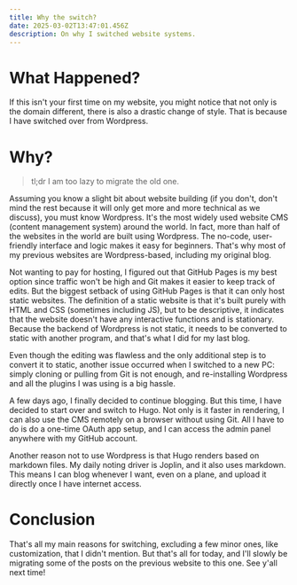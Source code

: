 ```yaml
---
title: Why the switch?
date: 2025-03-02T13:47:01.456Z
description: On why I switched website systems.
---
```

# What Happened?

If this isn't your first time on my website, you might notice that not only is the domain different, there is also a drastic change of style. That is because I have switched over from Wordpress. 

# Why?

> tl;dr I am too lazy to migrate the old one.

Assuming you know a slight bit about website building (if you don't, don't mind the rest because it will only get more and more technical as we discuss), you must know Wordpress. It's the most widely used website CMS (content management system) around the world. In fact, more than half of the websites in the world are built using Wordpress. The no-code, user-friendly interface and logic makes it easy for beginners. That's why most of my previous websites are Wordpress-based, including my original blog. 

Not wanting to pay for hosting, I figured out that GitHub Pages is my best option since traffic won't be high and Git makes it easier to keep track of edits. But the biggest setback of using GitHub Pages is that it can only host static websites. The definition of a static website is that it's built purely with HTML and CSS (sometimes including JS), but to be descriptive, it indicates that the website doesn't have any interactive functions and is stationary. Because the backend of Wordpress is not static, it needs to be converted to static with another program, and that's what I did for my last blog.

Even though the editing was flawless and the only additional step is to convert it to static, another issue occurred when I switched to a new PC: simply cloning or pulling from Git is not enough, and re-installing Wordpress and all the plugins I was using is a big hassle.

A few days ago, I finally decided to continue blogging. But this time, I have decided to start over and switch to Hugo. Not only is it faster in rendering, I can also use the CMS remotely on a browser without using Git. All I have to do is do a one-time OAuth app setup, and I can access the admin panel anywhere with my GitHub account.

Another reason not to use Wordpress is that Hugo renders based on markdown files. My daily noting driver is Joplin, and it also uses markdown. This means I can blog whenever I want, even on a plane, and upload it directly once I have internet access.

# Conclusion

That's all my main reasons for switching, excluding a few minor ones, like customization, that I didn't mention. But that's all for today, and I'll slowly be migrating some of the posts on the previous website to this one. See y'all next time!
